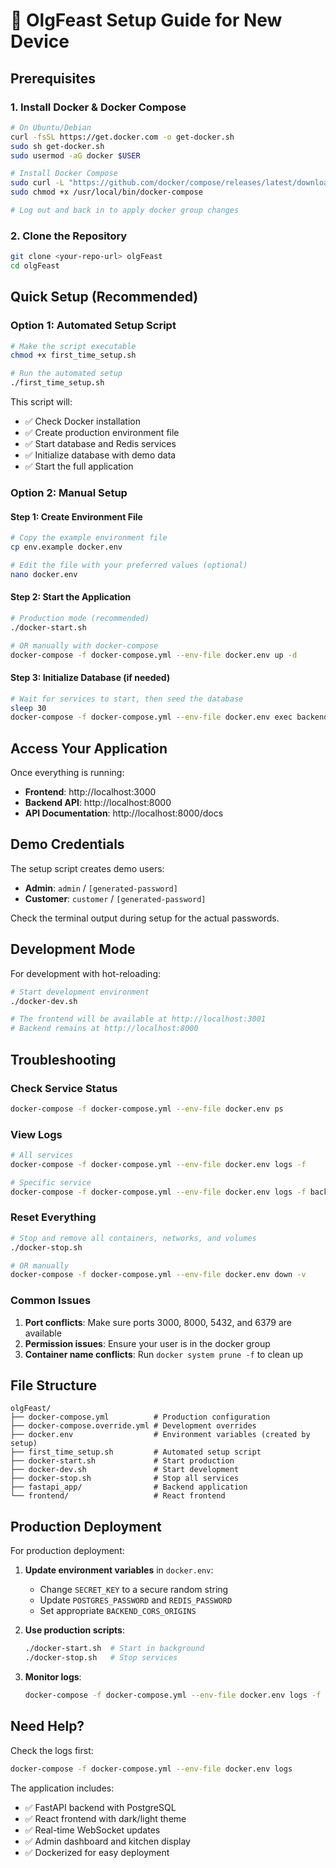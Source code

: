 # 🚀 OlgFeast Setup Guide for New Device

## Prerequisites

### 1. Install Docker & Docker Compose
```bash
# On Ubuntu/Debian
curl -fsSL https://get.docker.com -o get-docker.sh
sudo sh get-docker.sh
sudo usermod -aG docker $USER

# Install Docker Compose
sudo curl -L "https://github.com/docker/compose/releases/latest/download/docker-compose-$(uname -s)-$(uname -m)" -o /usr/local/bin/docker-compose
sudo chmod +x /usr/local/bin/docker-compose

# Log out and back in to apply docker group changes
```

### 2. Clone the Repository
```bash
git clone <your-repo-url> olgFeast
cd olgFeast
```

## Quick Setup (Recommended)

### Option 1: Automated Setup Script
```bash
# Make the script executable
chmod +x first_time_setup.sh

# Run the automated setup
./first_time_setup.sh
```

This script will:
- ✅ Check Docker installation
- ✅ Create production environment file
- ✅ Start database and Redis services
- ✅ Initialize database with demo data
- ✅ Start the full application

### Option 2: Manual Setup

#### Step 1: Create Environment File
```bash
# Copy the example environment file
cp env.example docker.env

# Edit the file with your preferred values (optional)
nano docker.env
```

#### Step 2: Start the Application
```bash
# Production mode (recommended)
./docker-start.sh

# OR manually with docker-compose
docker-compose -f docker-compose.yml --env-file docker.env up -d
```

#### Step 3: Initialize Database (if needed)
```bash
# Wait for services to start, then seed the database
sleep 30
docker-compose -f docker-compose.yml --env-file docker.env exec backend python setup_database.py
```

## Access Your Application

Once everything is running:

- **Frontend**: http://localhost:3000
- **Backend API**: http://localhost:8000
- **API Documentation**: http://localhost:8000/docs

## Demo Credentials

The setup script creates demo users:
- **Admin**: `admin` / `[generated-password]`
- **Customer**: `customer` / `[generated-password]`

Check the terminal output during setup for the actual passwords.

## Development Mode

For development with hot-reloading:

```bash
# Start development environment
./docker-dev.sh

# The frontend will be available at http://localhost:3001
# Backend remains at http://localhost:8000
```

## Troubleshooting

### Check Service Status
```bash
docker-compose -f docker-compose.yml --env-file docker.env ps
```

### View Logs
```bash
# All services
docker-compose -f docker-compose.yml --env-file docker.env logs -f

# Specific service
docker-compose -f docker-compose.yml --env-file docker.env logs -f backend
```

### Reset Everything
```bash
# Stop and remove all containers, networks, and volumes
./docker-stop.sh

# OR manually
docker-compose -f docker-compose.yml --env-file docker.env down -v
```

### Common Issues

1. **Port conflicts**: Make sure ports 3000, 8000, 5432, and 6379 are available
2. **Permission issues**: Ensure your user is in the docker group
3. **Container name conflicts**: Run `docker system prune -f` to clean up

## File Structure

```
olgFeast/
├── docker-compose.yml          # Production configuration
├── docker-compose.override.yml # Development overrides
├── docker.env                  # Environment variables (created by setup)
├── first_time_setup.sh         # Automated setup script
├── docker-start.sh             # Start production
├── docker-dev.sh               # Start development
├── docker-stop.sh              # Stop all services
├── fastapi_app/                # Backend application
└── frontend/                   # React frontend
```

## Production Deployment

For production deployment:

1. **Update environment variables** in `docker.env`:
   - Change `SECRET_KEY` to a secure random string
   - Update `POSTGRES_PASSWORD` and `REDIS_PASSWORD`
   - Set appropriate `BACKEND_CORS_ORIGINS`

2. **Use production scripts**:
   ```bash
   ./docker-start.sh  # Start in background
   ./docker-stop.sh   # Stop services
   ```

3. **Monitor logs**:
   ```bash
   docker-compose -f docker-compose.yml --env-file docker.env logs -f
   ```

## Need Help?

Check the logs first:
```bash
docker-compose -f docker-compose.yml --env-file docker.env logs
```

The application includes:
- ✅ FastAPI backend with PostgreSQL
- ✅ React frontend with dark/light theme
- ✅ Real-time WebSocket updates
- ✅ Admin dashboard and kitchen display
- ✅ Dockerized for easy deployment
